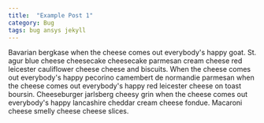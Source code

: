 ```yaml
---
title:  "Example Post 1"
category: Bug
tags: bug ansys jekyll
---
```


Bavarian bergkase when the cheese comes out everybody's happy goat. St. agur blue cheese cheesecake cheesecake parmesan cream cheese red leicester cauliflower cheese cheese and biscuits. When the cheese comes out everybody's happy pecorino camembert de normandie parmesan when the cheese comes out everybody's happy red leicester cheese on toast boursin. Cheeseburger jarlsberg cheesy grin when the cheese comes out everybody's happy lancashire cheddar cream cheese fondue. Macaroni cheese smelly cheese cheese slices.